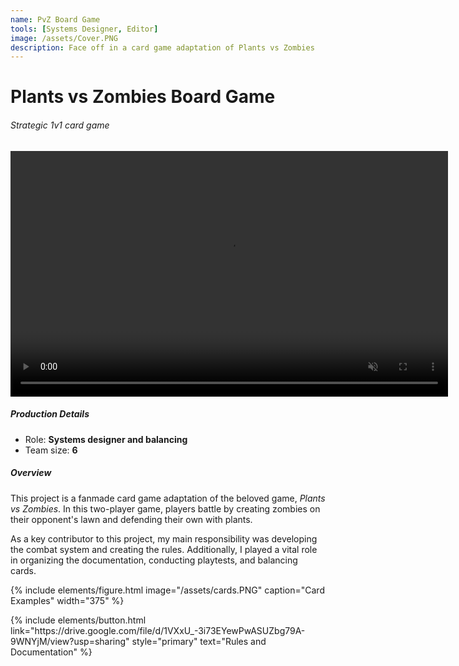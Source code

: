 ```yaml
---
name: PvZ Board Game
tools: [Systems Designer, Editor]
image: /assets/Cover.PNG
description: Face off in a card game adaptation of Plants vs Zombies 
---
```


# Plants vs Zombies Board Game
###### Strategic 1v1 card game

<center>
<video muted autoplay controls loop width="700" height="393">
  <source src="/assets/PVZPitchVideo.mp4" type="video/mp4">
</video>
</center>

##### Production Details
+ Role: **Systems designer and balancing**
+ Team size: **6**

##### Overview
This project is a fanmade card game adaptation of the beloved game, *Plants vs Zombies*. In this two-player game, players battle by creating zombies on their opponent's lawn and defending their own with plants.

As a key contributor to this project, my main responsibility was developing the combat system and creating the rules. Additionally, I played a vital role in organizing the documentation, conducting playtests, and balancing cards. 

{% include elements/figure.html image="/assets/cards.PNG" caption="Card Examples" width="375" %}

<p class="text-center">
{% include elements/button.html link="https://drive.google.com/file/d/1VXxU_-3i73EYewPwASUZbg79A-9WNYjM/view?usp=sharing" style="primary" text="Rules and Documentation" %}
</p>

